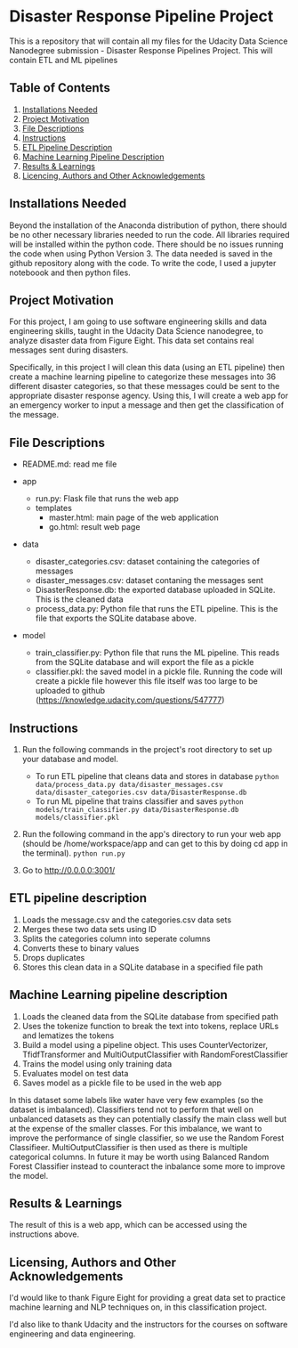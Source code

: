 # Disaster Response Pipeline Project
This is a repository that will contain all my files for the Udacity Data Science Nanodegree submission - Disaster Response Pipelines Project. This will contain ETL and ML pipelines


## Table of Contents
1. [Installations Needed](#installations-needed)
2. [Project Motivation](#project-motivation)
3. [File Descriptions](#file-descriptions)
4. [Instructions](#instructions)
5. [ETL Pipeline Description](#etl-pipeline-description)
6. [Machine Learning Pipeline Description](#machine-learning-pipeline-description)
7. [Results & Learnings](#results-&-learnings)
8. [Licencing, Authors and Other Acknowledgements](#licensing-authors-and-other-acknowledgements)

## Installations Needed
Beyond the installation of the Anaconda distribution of python, there should be no other necessary libraries needed to run the code. All libraries required will be installed within the python code. There should be no issues running the code when using Python Version 3. The data needed is saved in the github repository along with the code. To write the code, I used a jupyter noteboook and then python files.

## Project Motivation
For this project, I am going to use software engineering skills and data engineering skills, taught in the Udacity Data Science nanodegree, to analyze disaster data from Figure Eight. This data set contains real messages sent during disasters. 

Specifically, in this project I will clean this data (using an ETL pipeline) then create a machine learning pipeline to categorize these messages into 36 different disaster categories, so that these messages could be sent to the appropriate disaster response agency. Using this, I will create a web app for an emergency worker to input a message and then get the classification of the message.

## File Descriptions

- README.md: read me file
- app
	- run.py: Flask file that runs the web app
   	- templates
		- master.html: main page of the web application 
		- go.html: result web page
- data
	- disaster_categories.csv: dataset containing the categories of messages
	- disaster_messages.csv: dataset contaning the messages sent 
	- DisasterResponse.db: the exported database uploaded in SQLite. This is the cleaned data
	- process_data.py: Python file that runs the ETL pipeline. This is the file that exports the SQLite database above.
	
- model
	- train_classifier.py: Python file that runs the ML pipeline. This reads from the SQLite database and will export the file as a pickle
	- classifier.pkl: the saved model in a pickle file. Running the code will create a pickle file however this file itself was too large to be uploaded to github (https://knowledge.udacity.com/questions/547777)


## Instructions
1. Run the following commands in the project's root directory to set up your database and model.

    - To run ETL pipeline that cleans data and stores in database
        `python data/process_data.py data/disaster_messages.csv data/disaster_categories.csv data/DisasterResponse.db`
    - To run ML pipeline that trains classifier and saves
        `python models/train_classifier.py data/DisasterResponse.db models/classifier.pkl`

2. Run the following command in the app's directory to run your web app (should be /home/workspace/app and can get to this by doing cd app in the terminal).
    `python run.py`

3. Go to http://0.0.0.0:3001/

## ETL pipeline description
1. Loads the message.csv and the categories.csv data sets
2. Merges these two data sets using ID
3. Splits the categories column into seperate columns
4. Converts these to binary values
5. Drops duplicates
6. Stores this clean data in a SQLite database in a specified file path

## Machine Learning pipeline description
1. Loads the cleaned data from the SQLite database from specified path
2. Uses the tokenize function to break the text into tokens, replace URLs and lematizes the tokens
3. Build a model using a pipeline object. This uses CounterVectorizer, TfidfTransformer and MultiOutputClassifier with RandomForestClassifier
4. Trains the model using only training data
5. Evaluates model on test data
6. Saves model as a pickle file to be used in the web app

In this dataset some labels like water have very few examples (so the dataset is imbalanced). Classifiers tend not to perform that well on unbalanced datasets as they can potentially classify the main class well but at the expense of the smaller classes.  For this imbalance, we want to improve the performance of single classifier, so we use the Random Forest Classifieer. MultiOutputClassifier is then used as there is multiple categorical columns. In future it may be worth using Balanced Random Forest Classifier instead to counteract the inbalance some more to improve the model.

## Results & Learnings
The result of this is a web app, which can be accessed using the instructions above.

## Licensing, Authors and Other Acknowledgements
I'd would like to thank Figure Eight for providing a great data set to practice machine learning and NLP techniques on, in this classification project.

I'd also like to thank Udacity and the instructors for the courses on software engineering and data engineering.



